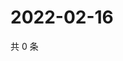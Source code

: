 # 2022-02-16

共 0 条

<!-- BEGIN WEIBO -->
<!-- 最后更新时间 Wed Feb 16 2022 18:16:38 GMT+0800 (China Standard Time) -->

<!-- END WEIBO -->
